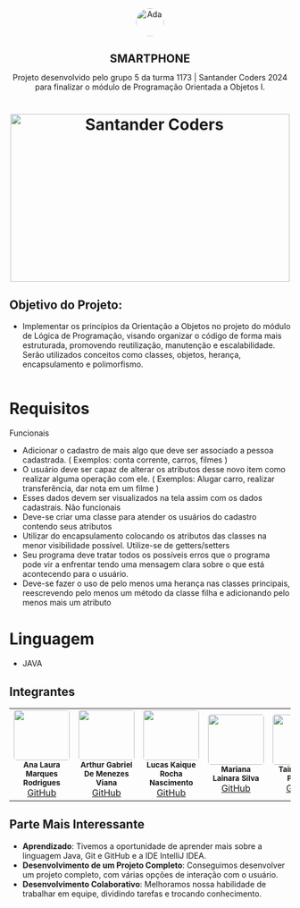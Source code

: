 <div align="center">
  <img alt="Ada" style="border-radius: 50%; width: 50px;" src="FotosIntegrantes/Ada.png">
  <h1 style="font-size: 20px;"><b>SMARTPHONE</b></h1>
</div>

<div align="center">
Projeto desenvolvido pelo grupo 5 da turma 1173 | Santander Coders 2024 para finalizar o módulo de Programação Orientada a Objetos I.
</div>

<h1 align="center">
  <img alt="Santander Coders" src="https://ada-strapi-production.s3.sa-east-1.amazonaws.com/Thumb_Meta_20_f25502065b.png" width="500" height="300">
</h1>

## Objetivo do Projeto:
+ Implementar os princípios da Orientação a Objetos no projeto do módulo de Lógica de Programação, visando organizar o código de forma mais estruturada, promovendo reutilização, manutenção e escalabilidade. 
Serão utilizados conceitos como classes, objetos, herança, encapsulamento e polimorfismo. 

<img alt="" src="FotosIntegrantes/Agenda.png">

# Requisitos
Funcionais
- Adicionar o cadastro de mais algo que deve ser associado a pessoa cadastrada. ( 
Exemplos: conta corrente, carros, filmes )
- O usuário deve ser capaz de alterar os atributos desse novo item como realizar alguma 
operação com ele. ( Exemplos: Alugar carro, realizar transferência, dar nota em um filme )
- Esses dados devem ser visualizados na tela assim com os dados cadastrais.
Não funcionais
- Deve-se criar uma classe para atender os usuários do cadastro contendo seus atributos
- Utilizar do encapsulamento colocando os atributos das classes na menor visibilidade 
possível. Utilize-se de getters/setters
- Seu programa deve tratar todos os possíveis erros que o programa pode vir a enfrentar 
tendo uma mensagem clara sobre o que está acontecendo para o usuário.
- Deve-se fazer o uso de pelo menos uma herança nas classes principais, reescrevendo 
pelo menos um método da classe filha e adicionando pelo menos mais um atributo

# Linguagem
+ JAVA

## Integrantes

<table align="center">
  <tr>
    <td align="center">
      <img style="border-radius: 5%;" src="FotosIntegrantes/LauraFoto.jpeg" height="90px" width="100px;" alt=""/><br />
      <sub><b>Ana Laura Marques Rodrigues</b></sub><br />
      <a href="https://github.com/lauluah" target="_blank">GitHub</a>
    </td>
    <td align="center">
      <img style="border-radius: 5%;" src="FotosIntegrantes/Arthur.jpeg"  height="90px" width="100px;" alt=""/><br />
      <sub><b>Arthur Gabriel De Menezes Viana</b></sub><br />
      <a href="https://github.com/arthurgmv" target="_blank">GitHub</a>
    </td>
    <td align="center">
      <img style="border-radius: 5%;" src="FotosIntegrantes/Lucas.jpeg" height="90px" width="100px;" alt=""/><br />
      <sub><b>Lucas Kaique Rocha Nascimento</b></sub><br />
      <a href="https://github.com/LucasKaique131" target="_blank">GitHub</a>
    </td>
    <td align="center">
      <img style="border-radius: 5%;" src="FotosIntegrantes/Mariana.jpeg"  height="90px" width="100px;" alt=""/><br />
      <sub><b>Mariana Lainara Silva</b></sub><br />
      <a href="https://github.com/la1ni" target="_blank">GitHub</a>
    </td>
    <td align="center">
      <img style="border-radius: 5%;" src="FotosIntegrantes/Taina.jpeg"  height="90px" width="100px;" alt=""/><br />
      <sub><b>Tainá Souza Peixoto</b></sub><br />
      <a href="https://github.com/peixotots" target="_blank">GitHub</a>
    </td>
  </tr>
</table>

## Parte Mais Interessante
- **Aprendizado**: Tivemos a oportunidade de aprender mais sobre a linguagem Java, Git e GitHub e a IDE IntelliJ IDEA.
- **Desenvolvimento de um Projeto Completo**: Conseguimos desenvolver um projeto completo, com várias opções de interação com o usuário.
- **Desenvolvimento Colaborativo**: Melhoramos nossa habilidade de trabalhar em equipe, dividindo tarefas e trocando conhecimento.
  

